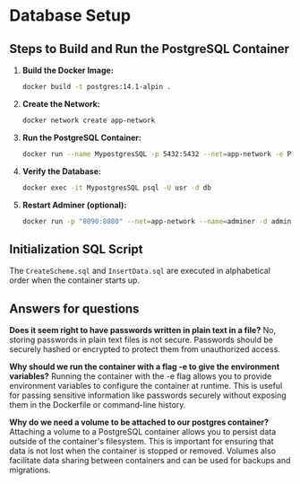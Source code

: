 # Database Setup

## Steps to Build and Run the PostgreSQL Container

1. **Build the Docker Image:**
    ```bash
    docker build -t postgres:14.1-alpin .
    ```

2. **Create the Network:**
    ```bash
    docker network create app-network
    ```

3. **Run the PostgreSQL Container:**
    ```bash
    docker run --name MypostgresSQL -p 5432:5432 --net=app-network -e POSTGRES_PASSWORD=pwd -d postgres:14.1-alpine
    ```

4. **Verify the Database:**
    ```bash
    docker exec -it MypostgresSQL psql -U usr -d db
    ```

5. **Restart Adminer (optional):**
    ```bash
    docker run -p "8090:8080" --net=app-network --name=adminer -d adminer
    ```

## Initialization SQL Script

The `CreateScheme.sql` and `InsertData.sql` are executed in alphabetical order when the container starts up.

## Answers for questions

**Does it seem right to have passwords written in plain text in a file?**
 No, storing passwords in plain text files is not secure. Passwords should be securely hashed or encrypted to protect them from unauthorized access.

**Why should we run the container with a flag -e to give the environment variables?**
Running the container with the -e flag allows you to provide environment variables to configure the container at runtime. This is useful for passing sensitive information like passwords securely without exposing them in the Dockerfile or command-line history.

**Why do we need a volume to be attached to our postgres container?**
Attaching a volume to a PostgreSQL container allows you to persist data outside of the container's filesystem. This is important for ensuring that data is not lost when the container is stopped or removed. Volumes also facilitate data sharing between containers and can be used for backups and migrations.